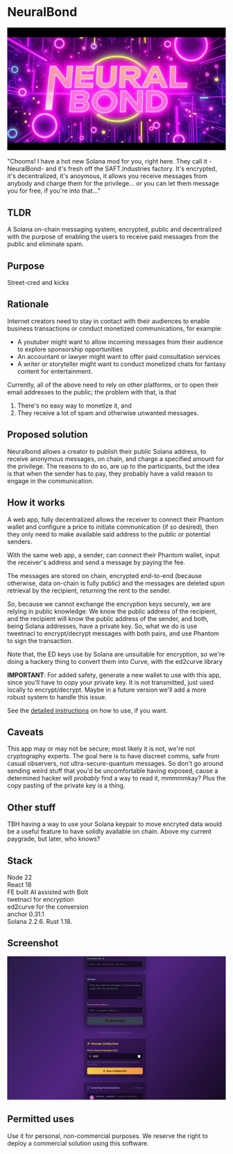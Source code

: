 # NeuralBond

![NeuralBond by SAFT.Industries](web-fe/public/title.jpg)

"Chooms! I have a hot new Solana mod for you, right here. They call it -NeuralBond- and it's fresh off the SAFT.Industries factory. It's encrypted, it's decentralized, it's anoymous, it allows you receive messages from anybody and charge them for the privilege... or you can let them message you for free, if you're into that..."

## TLDR
A Solana on-chain messaging system, encrypted, public and decentralized with the purpose of enabling the users to receive paid messages from the public and eliminate spam.

## Purpose

Street-cred and kicks

## Rationale

Internet creators need to stay in contact with their audiences to enable business transactions or conduct monetized communications, for example:

- A youtuber might want to allow incoming messages from their audience to explore sponsorship opportunities
- An accountant or lawyer might want to offer paid consultation services
- A writer or storyteller might want to conduct monetized chats for fantasy content for entertainment.

Currently, all of the above need to rely on other platforms, or to open their email addresses to the public; the problem with that, is that

1. There's no easy way to monetize it, and
2. They receive a lot of spam and otherwise unwanted messages.

## Proposed solution

Neuralbond allows a creator to publish their public Solana address, to receive anonymous messages, on chain, and charge a specified amount for the privilege. The reasons to do so, are up to the participants, but the idea is that when the sender has to pay, they probably have a valid reason to engage in the communication.

## How it works

A web app, fully decentralized allows the receiver to connect their Phantom wallet and configure a price to initiate communication (if so desired), then they only need to make available said address to the public or potential senders.

With the same web app, a sender, can connect their Phantom wallet, input the receiver's address and send a message by paying the fee.

The messages are stored on chain, encrypted end-to-end (because otherwise, data on-chain is fully public) and the messages are deleted upon retrieval by the recipient, returning the rent to the sender.

So, because we cannot exchange the encryption keys securely, we are relying in public knowledge: We know the public address of the recipient, and the recipient will know the public address of the sender, and both, being Solana addresses, have a private key. So, what we do is use tweetnacl to encrypt/decrypt messages with both pairs, and use Phantom to sign the transaction.

Note that, the ED keys use by Solana are unsuitable for encryption, so we're doing a hackery thing to convert them into Curve, with the ed2curve library

**IMPORTANT**: For added safety, generate a new wallet to use with this app, since you'll have to copy your private key. It is not transmitted, just used locally to encrypt/decrypt. Maybe in a future version we'll add a more robust system to handle this issue.

See the [detailed instructions](instructions.md) on how to use, if you want.

## Caveats

This app may or may not be secure; most likely it is not, we're not cryptography experts. The goal here is to have discreet comms, safe from casual observers, not ultra-secure-quantum messages. So don't go around sending weird stuff that you'd be uncomfortable having exposed, cause a determined hacker will *probably* find a way to read it, mmmmmkay? Plus the copy pasting of the private key is a thing.

## Other stuff

TBH having a way to use your Solana keypair to move encryted data would be a useful feature to have solidly available on chain. Above my current paygrade, but later, who knows?

## Stack

Node 22  
React 18  
FE built AI assisted with Bolt  
twetnacl for encryption  
ed2curve for the conversion   
anchor 0.31.1   
Solana 2.2.6. 
Rust 1.18.  

## Screenshot

![NeuralBond by SAFT.Industries](web-fe/public/screenshot.jpg)

## Permitted uses

Use it for personal, non-commercial purposes. We reserve the right to deploy a commercial solution using this software.



